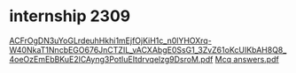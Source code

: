 # internship 2309
[ACFrOgDN3uYoGLrdeuhHkhi1mEjfOjKiH1c_n0lYHOXrq-W40NkaT1NncbEGO676JnCTZIL_vACXAbgE0SsG1_3ZvZ61oKcUIKbAH8Q8_4oeOzEmEbBKuE2lCAyng3PotIuEItdrvqelzg9DsroM.pdf](https://github.com/naveenachary1234/internship/files/12686366/ACFrOgDN3uYoGLrdeuhHkhi1mEjfOjKiH1c_n0lYHOXrq-W40NkaT1NncbEGO676JnCTZIL_vACXAbgE0SsG1_3ZvZ61oKcUIKbAH8Q8_4oeOzEmEbBKuE2lCAyng3PotIuEItdrvqelzg9DsroM.pdf)
[Mcq answers.pdf](https://github.com/naveenachary1234/internship/files/12686368/Mcq.answers.pdf)
